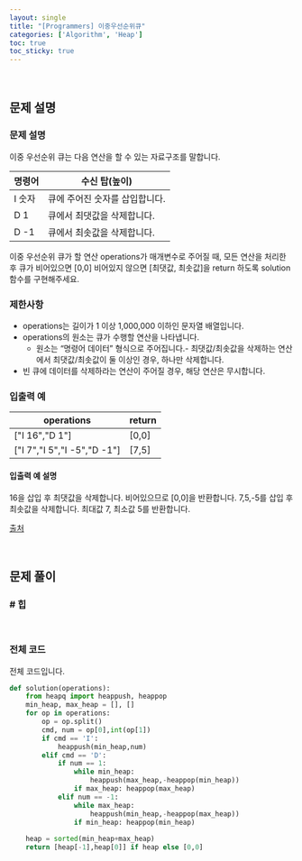 ```yaml
---
layout: single
title: "[Programmers] 이중우선순위큐"
categories: ['Algorithm', 'Heap']
toc: true
toc_sticky: true
---
```




<br>

## 문제 설명

### 문제 설명

이중 우선순위 큐는 다음 연산을 할 수 있는 자료구조를 말합니다.

| 명령어 | 수신 탑(높이)                  |
| ------ | ------------------------------ |
| I 숫자 | 큐에 주어진 숫자를 삽입합니다. |
| D 1    | 큐에서 최댓값을 삭제합니다.    |
| D -1   | 큐에서 최솟값을 삭제합니다.    |

이중 우선순위 큐가 할 연산 operations가 매개변수로 주어질 때, 모든 연산을 처리한 후 큐가 비어있으면 [0,0] 비어있지 않으면 [최댓값, 최솟값]을 return 하도록 solution 함수를 구현해주세요.

### 제한사항

- operations는 길이가 1 이상 1,000,000 이하인 문자열 배열입니다.
- operations의 원소는 큐가 수행할 연산을 나타냅니다.
  - 원소는 “명령어 데이터” 형식으로 주어집니다.- 최댓값/최솟값을 삭제하는 연산에서 최댓값/최솟값이 둘 이상인 경우, 하나만 삭제합니다.
- 빈 큐에 데이터를 삭제하라는 연산이 주어질 경우, 해당 연산은 무시합니다.

### 입출력 예

| operations                  | return |
| --------------------------- | ------ |
| ["I 16","D 1"]              | [0,0]  |
| ["I 7","I 5","I -5","D -1"] | [7,5]  |

#### 입출력 예 설명

16을 삽입 후 최댓값을 삭제합니다. 비어있으므로 [0,0]을 반환합니다.
7,5,-5를 삽입 후 최솟값을 삭제합니다. 최대값 7, 최소값 5를 반환합니다.

[출처](http://icpckorea.org/problems/2013/onlineset.pdf)

<br>

## 문제 풀이

### \# 힙



<br>

### 전체 코드

전체 코드입니다. 

```python
def solution(operations):
    from heapq import heappush, heappop
    min_heap, max_heap = [], []
    for op in operations:
        op = op.split()
        cmd, num = op[0],int(op[1])
        if cmd == 'I':
            heappush(min_heap,num)
        elif cmd == 'D':
            if num == 1:
                while min_heap:
                    heappush(max_heap,-heappop(min_heap))
                if max_heap: heappop(max_heap)
            elif num == -1:
                while max_heap:
                    heappush(min_heap,-heappop(max_heap))
                if min_heap: heappop(min_heap)
        
    heap = sorted(min_heap+max_heap)
    return [heap[-1],heap[0]] if heap else [0,0]
```



<br>

